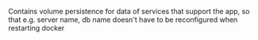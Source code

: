 Contains volume persistence for data of services that support the app, so that e.g. server name, db name doesn't have 
to be reconfigured when restarting docker